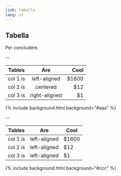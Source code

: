 ```yaml
---
link: tabella
lang: it
---
```


## Tabella

Per concludere.

--

| Tables   |      Are      |  Cool |
|----------|:-------------:|------:|
| col 1 is |  left-aligned | $1600 |
| col 2 is |    centered   |   $12 |
| col 3 is | right-aligned |    $1 |

{% include background.html background="#aaa" %}

--

| Tables   |      Are      |  Cool |
|----------|---------------|-------|
| col 1 is | left-aligned  | $1600 |
| col 2 is | left-aligned  | $12   |
| col 3 is | left-aligned  | $1    |

{% include background.html background="#ccc" %}
